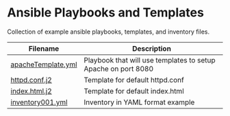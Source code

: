 # Ansible Playbooks and Templates
Collection of example ansible playbooks, templates, and inventory files.

| Filename | Description |
| --- | --- |
| [apacheTemplate.yml]() | Playbook that will use templates to setup Apache on port 8080 |
| [httpd.conf.j2]() | Template for default httpd.conf |
| [index.html.j2]() | Template for default index.html |
| [inventory001.yml]() | Inventory in YAML format example |
